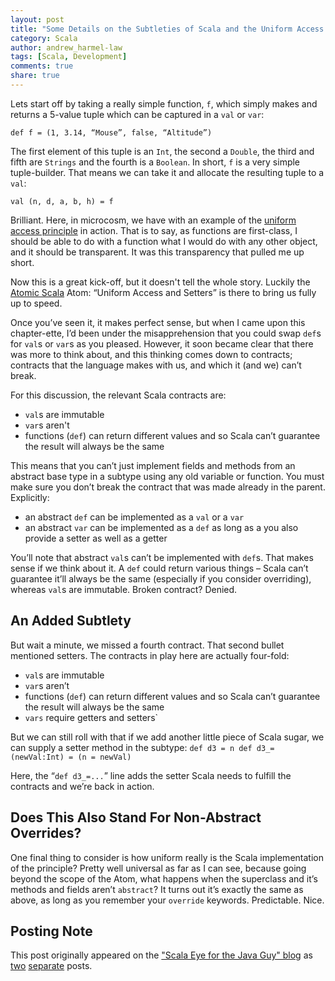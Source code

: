 ```yaml
---
layout: post
title: "Some Details on the Subtleties of Scala and the Uniform Access Principle"
category: Scala
author: andrew_harmel-law
tags: [Scala, Development]
comments: true
share: true
---
```

Lets start off by taking a really simple function, `f`, which simply makes and returns a 5-value tuple which can be captured in a `val` or `var`:

`def f = (1, 3.14, “Mouse”, false, “Altitude”)`

The first element of this tuple is an `Int`, the second a `Double`, the third and fifth are `Strings` and the fourth is a `Boolean`. In short, `f` is a very simple tuple-builder. That means we can take it and allocate the resulting tuple to a `val`:

`val (n, d, a, b, h) = f`

Brilliant. Here, in microcosm, we have with an example of the [uniform access principle](https://en.wikipedia.org/wiki/Uniform_access_principle) in action. That is to say, as functions are first-class, I should be able to do with a function what I would do with any other object, and it should be transparent. It was this transparency that pulled me up short.

Now this is a great kick-off, but it doesn't tell the whole story. Luckily the [Atomic Scala](http://www.atomicscala.com) Atom: “Uniform Access and Setters” is there to bring us fully up to speed.

Once you’ve seen it, it makes perfect sense, but when I came upon this chapter-ette, I’d been under the misapprehension that you could swap `def`s for `val`s or `var`s as you pleased. However, it soon became clear that there was more to think about, and this thinking comes down to contracts; contracts that the language makes with us, and which it (and we) can’t break.

For this discussion, the relevant Scala contracts are:

* `val`s are immutable
* `var`s aren't
* functions (`def`) can return different values and so Scala can’t guarantee the result will always be the same

This means that you can’t just implement fields and methods from an abstract base type in a subtype using any old variable or function. You must make sure you don’t break the contract that was made already in the parent. Explicitly:

* an abstract `def` can be implemented as a `val` or a `var`
* an abstract `var` can be implemented as a `def` as long as a you also provide a setter as well as a getter

You’ll note that abstract `val`s can’t be implemented with `def`s. That makes sense if we think about it. A `def` could return various things – Scala can’t guarantee it’ll always be the same (especially if you consider overriding), whereas `val`s are immutable. Broken contract? Denied.

## An Added Subtlety

But wait a minute, we missed a fourth contract. That second bullet mentioned setters. The contracts in play here are actually four-fold:

* `val`s are immutable
* `var`s aren’t
* functions (`def`) can return different values and so Scala can’t guarantee the result will always be the same
* `vars` require getters and setters`

But we can still roll with that if we add another little piece of Scala sugar, we can supply a setter method in the subtype:
`def d3 = n
def d3_=(newVal:Int) = (n = newVal)`

Here, the “`def d3_=...`” line adds the setter Scala needs to fulfill the contracts and we’re back in action.

## Does This Also Stand For Non-Abstract Overrides?

One final thing to consider is how uniform really is the Scala implementation of the principle? Pretty well universal as far as I can see, because going beyond the scope of the Atom, what happens when the superclass and it’s methods and fields aren’t `abstract`? It turns out it’s exactly the same as above, as long as you remember your `override` keywords. Predictable. Nice.

## Posting Note
This post originally appeared on the ["Scala Eye for the Java Guy" blog](http://scalaeyeforthejavaguy.blogspot.co.uk/) as [two](http://scalaeyeforthejavaguy.blogspot.co.uk/2013/09/simple-tuples-for-tired-plus-lesson-in.html) [separate](http://scalaeyeforthejavaguy.blogspot.co.uk/2013/09/more-on-subtleties-of-scala-and-uniform.html) posts.
